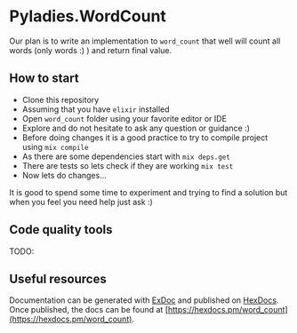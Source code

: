 # Pyladies.WordCount

Our plan is to write an implementation to `word_count` that well will count all words (only words :) ) and return final value.

## How to start

- Clone this repository
- Assuming that you have `elixir` installed
- Open `word_count` folder using your favorite editor or IDE
- Explore and do not hesitate to ask any question or guidance :)
- Before doing changes it is a good practice to try to compile project using `mix compile`
- As there are some dependencies start with `mix deps.get`
- There are tests so lets check if they are working `mix test`
- Now lets do changes...

It is good to spend some time to experiment and trying to find a solution but when you feel you need help just ask :)

## Code quality tools

TODO:

## Useful resources

Documentation can be generated with [ExDoc](https://github.com/elixir-lang/ex_doc)
and published on [HexDocs](https://hexdocs.pm). Once published, the docs can
be found at [https://hexdocs.pm/word_count](https://hexdocs.pm/word_count).
